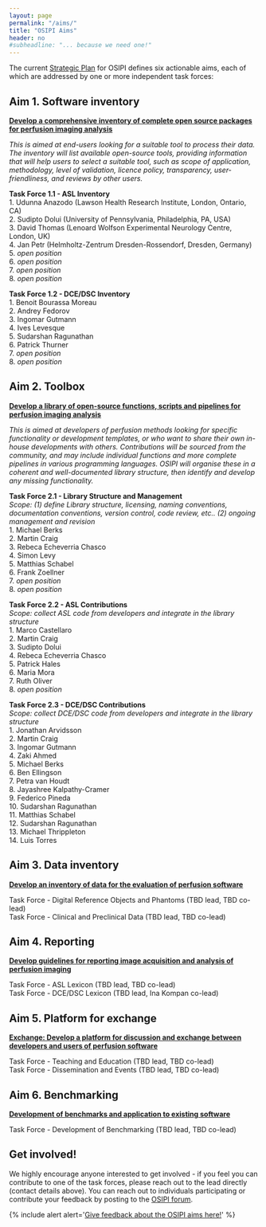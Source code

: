 ```yaml
---
layout: page
permalink: "/aims/"
title: "OSIPI Aims"
header: no
#subheadline: "... because we need one!"
---
```


The current [Strategic Plan](https://drive.google.com/file/d/14XZYB59W2rn5NIMBKEwdzht23WLa3zzN/view) for OSIPI defines six actionable aims, each of which are addressed by one or more independent task forces:


**Aim 1. Software inventory**
-----------------------------

[**Develop a comprehensive inventory of complete open source packages for perfusion imaging analysis**](/aims/software-inventory/) 

*This is aimed at end-users looking for a suitable tool to process their data. The inventory will list available open-source tools, providing information that will help users to select a suitable tool, such as scope of application, methodology, level of validation, licence policy, transparency, user-friendliness, and reviews by other users.*

   **Task Force 1.1 - ASL Inventory** <br/>
      1. Udunna Anazodo (Lawson Health Research Institute, London, Ontario, CA) <br/>
      2. Sudipto Dolui (University of Pennsylvania, Philadelphia, PA, USA) <br/>
      3. David Thomas (Lenoard Wolfson Experimental Neurology Centre, London, UK) <br/>
      4. Jan Petr (Helmholtz-Zentrum Dresden-Rossendorf, Dresden, Germany) <br/>
      5. *open position* <br/>
      6. *open position* <br/>
      7. *open position* <br/>
      8. *open position* <br/>
      
   **Task Force 1.2 - DCE/DSC Inventory** <br/>
      1. Benoit Bourassa Moreau <br/>
      2. Andrey Fedorov <br/>
      3. Ingomar Gutmann <br/>
      4. Ives Levesque <br/>
      5. Sudarshan Ragunathan <br/>
      6. Patrick Thurner <br/>
      7. *open position* <br/>
      8. *open position* <br/>
   

**Aim 2. Toolbox**
------------------

[**Develop a library of open-source functions, scripts and pipelines for perfusion imaging analysis**](/aims/toolbox/)

*This is aimed at developers of perfusion methods looking for specific functionality or development templates, or who want to share their own in-house developments with others. Contributions will be sourced from the community, and may include individual functions and more complete pipelines in various programming languages. OSIPI will organise these in a coherent and well-documented library structure, then identify and develop any missing functionality.*

   **Task Force 2.1 - Library Structure and Management** <br/>
   *Scope: (1) define Library structure, licensing, naming conventions, documentation conventions, version control, code      review, etc.. (2) ongoing management and revision* <br/>
      1. Michael Berks <br/>
      2. Martin Craig <br/>
      3. Rebeca Echeverria Chasco <br/>
      4. Simon Levy <br/>
      5. Matthias Schabel <br/>
      6. Frank Zoellner <br/>
      7. *open position* <br/>
      8. *open position* <br/>
      
   **Task Force 2.2 - ASL Contributions** <br/>
   *Scope: collect ASL code from developers and integrate in the library structure* <br/>
      1. Marco Castellaro <br/>
      2. Martin Craig <br/>
      3. Sudipto Dolui <br/>
      4. Rebeca Echeverria Chasco <br/>
      5. Patrick Hales <br/>
      6. Maria Mora <br/>
      7. Ruth Oliver <br/>
      8. *open position* <br/>
      
   **Task Force 2.3 - DCE/DSC Contributions** <br/>
   *Scope: collect DCE/DSC code from developers and integrate in the library structure* <br/>
      1. Jonathan Arvidsson <br/>
      2. Martin Craig <br/>
      3. Ingomar Gutmann <br/>
      4. Zaki Ahmed <br/>
      5. Michael Berks <br/>
      6. Ben Ellingson <br/>
      7. Petra van Houdt <br/>
      8. Jayashree Kalpathy-Cramer <br/>
      9. Federico Pineda <br/>
      10. Sudarshan Ragunathan <br/>
      11. Matthias Schabel <br/>
      12. Sudarshan Ragunathan <br/>
      13. Michael Thrippleton <br/>
      14. Luis Torres <br/>  

**Aim 3. Data inventory**
-------------------------

[**Develop an inventory of data for the evaluation of perfusion software**](/aims/data-inventory/) 

   Task Force - Digital Reference Objects and Phantoms (TBD lead, TBD co-lead)<br/>
   Task Force - Clinical and Preclinical Data (TBD lead, TBD co-lead)
   

**Aim 4. Reporting**
--------------------

[**Develop guidelines for reporting image acquisition and analysis of perfusion imaging**](/aims/reporting-guidelines/) 

   Task Force - ASL Lexicon (TBD lead, TBD co-lead)<br/>
   Task Force - DCE/DSC Lexicon (TBD lead, Ina Kompan co-lead)


**Aim 5. Platform for exchange**
--------------------------------

[**Exchange: Develop a platform for discussion and exchange between developers and users of perfusion software**](/aims/exchange/) 

   Task Force - Teaching and Education (TBD lead, TBD co-lead)<br/>
   Task Force - Dissemination and Events (TBD lead, TBD co-lead)


**Aim 6. Benchmarking**
-----------------------

[**Development of benchmarks and application to existing software**](/aims/benchmarking/)

   Task Force - Development of Benchmarking (TBD lead, TBD co-lead)<br/>


**Get involved!**
-----------------

We highly encourage anyone interested to get involved - if you feel you can contribute to one of the task forces, please reach out to the lead directly (contact details above). You can reach out to individuals participating or contribute your feedback by posting to the [OSIPI forum](https://groups.google.com/forum/#!forum/open-source-initiative-for-perfusion-imaging).

{% include alert alert='<a href="https://docs.google.com/document/d/10OhbXTRGPuToYLy-cFof9TreX0DS_yhs_8wJeIw5SIU/edit">Give feedback about the OSIPI aims here!</a>' %}
